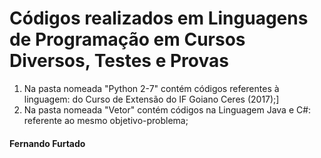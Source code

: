 # Códigos realizados em Linguagens de Programação em Cursos Diversos, Testes e Provas

  1. Na pasta nomeada "Python 2-7" contém códigos referentes à linguagem: do Curso de Extensão do IF Goiano Ceres (2017);]
  2. Na pasta nomeada "Vetor" contém códigos na Linguagem Java e C#: referente ao mesmo objetivo-problema;
  
 #### Fernando Furtado
